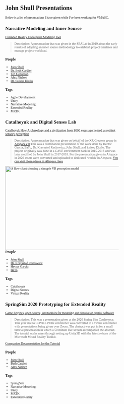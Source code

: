 <style>
body {
    font-family: "JetBrains Mono";
    src: url(Fonts/JetBrainsMono-Regular.ttf);
    font-size: 10px;
}
.center {
  display: block;
  margin-left: auto;
  margin-right: auto;
  width: 50%;
}
</style>

# John Shull Presentations

Below is a list of presentations I have given while I've been working for VMASC.

## Narrative Modeling and Inner Source

[Extended Reality Conceptual Modeling tool](JShull_InnerSource_NarrativeModeling.pptx)
>Description: A presentation that was given in the SEALab in 2019 about the early results of adopting an inner source methodology to establish project timelines and manage project workload.

### People

* [John Shull](JShull@odu.edu)
* [Dr. Beth Cardier](bethcardier@hotmail.com)
* [Ted Goranson](tedg@alum.mit.edu)
* [Alex Nielsen](ANielsen@odu.edu)
* [Dr. Saikou Diallo](Sdiallo@odu.edu)

### Tags

* Agile Development
* Unity
* Narrative Modeling
* Extended Reality
* MRTK

## Catalhoyuk and Digital Senses Lab

[Catalhoyuk How Archaeology and a civilization from 8000 years ago helped us rethink sensory perception](JShull_AltspaceVRCatalhoyuk.pdf)
>Description: A presentation that was given on behalf of the XR Creators group in [AltspaceVR](https://www.altvr.com) This was a culmination presentation of the work done by Hector Garcia, BaTo, Dr. Krzysztof Rechowicz, John Shull, and Saikou Diallo. The project originally was done in a CAVE environment back in 2015-2016 and was later modified by John Shull in 2017-2018. For the presentation given in Altspace in 2020 assets were converted and uploaded to dedicated 'worlds' in Altspace. [You can visit those places in Altspace. here](https://account.altvr.com/worlds/1388667124355957521)
<img align="right" src="Images/VRPerception.PNG" alt="A flow chart showing a simpple VR perception model" title="VR Perception Model" width="497" height="266" />

### People

* [John Shull](JShull@odu.edu)
* [Dr. Krzysztof Rechowicz](Krechowi@odu.edu)
* [Hector Garcia](HGarcia@odu.edu)
* [BaTo](bcvijeti@odu.edu)

### Tags

* Catalhoyuk
* Digital Senses
* Virtual Reality

## SpringSim 2020 Prototyping for Extended Reality

[Game Engines, open source, and toolkits for modeling and simulation spatial software](SpringSim/JShull_SpringSim_20_Tutorial_XR_M_S.pdf)
>Description: This was a presentation given at the 2020 Spring Sim Conference. This year due to COVID-19 the conference was converted to a virtual conference with presentations being given over Zoom. The abstract was put in for a small tutorial presentation in which a 50 minute live stream accompanied the abstract. The tutorial walks users through setting up Unity3D with the latest release of the Microsoft Mixed Reality Toolkit.

[Companion Documentation for the Tutorial](SpringSim/JShull_SS2020_ReferenceDocument.pdf)

### People

* [John Shull](JShull@odu.edu)
* [Beth Cardier](Bethcardier@hotmail.com)
* [Alex Nielsen](ANielsen@odu.edu)

### Tags

* SpringSim
* Narrative Modeling
* Unity
* MRTK
* Extended Reality
